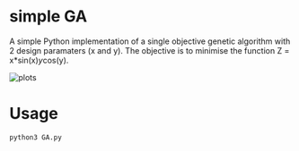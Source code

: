# simple GA
A simple Python implementation of a single objective genetic algorithm with 2 design paramaters (x and y). The objective is to minimise the function Z = x*sin(x)*y*cos(y).

![plots](animation.gif)

# Usage

```bash
python3 GA.py
```


